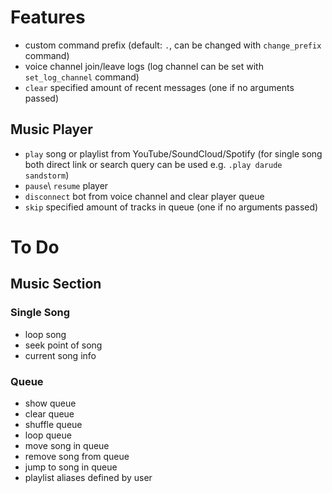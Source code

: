 # Features

- custom command prefix (default: `.`, can be changed with `change_prefix` command)
- voice channel join/leave logs (log channel can be set with `set_log_channel` command)
- `clear` specified amount of recent messages (one if no arguments passed)

## Music Player
- `play` song or playlist from YouTube/SoundCloud/Spotify (for single song both direct link or search query can be used e.g. `.play darude sandstorm`)
- `pause`\ `resume` player
- `disconnect` bot from voice channel and clear player queue
- `skip` specified amount of tracks in queue (one if no arguments passed)

# To Do

## Music Section

### Single Song
- loop song
- seek point of song
- current song info

### Queue

- show queue
- clear queue
- shuffle queue
- loop queue
- move song in queue
- remove song from queue
- jump to song in queue
- playlist aliases defined by user